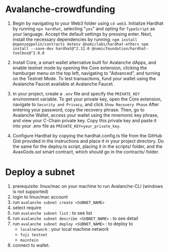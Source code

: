 # Avalanche-crowdfunding
1. Begin by navigating to your Web3 folder using `cd web3`. Initialize Hardhat by running `npx hardhat`, selecting "`yes`" and opting for `TypeScript` as your language. Accept the default settings by pressing enter. Next, install the necessary dependencies by running:
 `npm install @openzeppelin/contracts dotenv @nomiclabs/hardhat-ethers
 npm install --save-dev hardhat@^2.12.0 @nomicfoundation/hardhat-toolbox@^2.0.0`
2. Install Core, a smart wallet alternative built for Avalanche dApps, and enable testnet mode by opening the Core extension, clicking the hamburger menu on the top left, navigating to "Advanced", and turning on the Testnet Mode. To test transactions, fund your wallet using the Avalanche Faucet available at Avalanche Faucet.

3. In your project, create a `.env` file and specify the `PRIVATE_KEY` environment variable. To get your private key, open the Core extension, navigate to `Security and Privacy`, and click `Show Recovery Phase` After entering your password, copy the recovery phrase. Then, go to Avalanche Wallet, access your wallet using the mnemonic key phrase, and view your C-Chain private key. Copy this private key and paste it into your .env file as `PRIVATE_KEY=your_private_key`.

4. Configure Hardhat by copying the hardhat.config.ts file from the GitHub Gist provided in the instructions and place it in your project directory. Do the same for the deploy.ts script, placing it in the scripts/ folder, and the AvaxGods.sol smart contract, which should go in the contracts/ folder.

# Deploy a subnet 
1. prerequisite: linux/mac on your machine to run Avalanche-CLI (windows is not supported)
2. login to linux/mac account
3. run `avalanche subnet create <SUBNET_NAME>`
4. select require
5. run `avalanche subnet list` : to see list
6. run `avalanche subnet describe <SUBNET_NAME>` : to see detail
7. run `avalanche subnet deploy <SUBNET_NAME>` : to deploy to
   - `localnetwork` : your local machine network
   - `fuji testnet`
   - `maintein`
8. connect to wallet.
